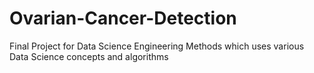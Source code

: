 # Ovarian-Cancer-Detection
Final Project for Data Science Engineering Methods which uses various Data Science concepts and algorithms
